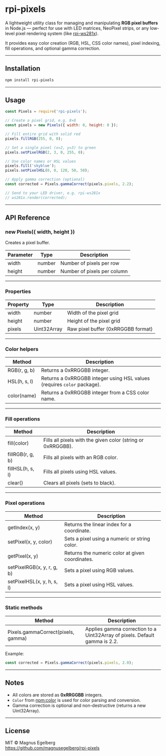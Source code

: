 # rpi-pixels

A lightweight utility class for managing and manipulating **RGB pixel buffers** in Node.js — perfect for use with LED matrices, NeoPixel strips, or any low-level pixel rendering system (like [rpi-ws281x](https://www.npmjs.com/package/rpi-ws281x)).

It provides easy color creation (RGB, HSL, CSS color names), pixel indexing, fill operations, and optional gamma correction.

---

## Installation

```bash
npm install rpi-pixels
```

---

## Usage

```javascript
const Pixels = require('rpi-pixels');

// Create a pixel grid, e.g. 8×8
const pixels = new Pixels({ width: 8, height: 8 });

// Fill entire grid with solid red
pixels.fillRGB(255, 0, 0);

// Set a single pixel (x=2, y=3) to green
pixels.setPixelRGB(2, 3, 0, 255, 0);

// Use color names or HSL values
pixels.fill('skyblue');
pixels.setPixelHSL(0, 0, 120, 50, 50);

// Apply gamma correction (optional)
const corrected = Pixels.gammaCorrect(pixels.pixels, 2.2);

// Send to your LED driver, e.g. rpi-ws281x
// ws281x.render(corrected);
```

---

## API Reference

### new Pixels({ width, height })
Creates a pixel buffer.

| Parameter | Type | Description |
|------------|------|-------------|
| width | number | Number of pixels per row |
| height | number | Number of pixels per column |

---

### Properties

| Property | Type | Description |
|-----------|------|-------------|
| width | number | Width of the pixel grid |
| height | number | Height of the pixel grid |
| pixels | Uint32Array | Raw pixel buffer (0xRRGGBB format) |

---

### Color helpers

| Method | Description |
|---------|-------------|
| RGB(r, g, b) | Returns a 0xRRGGBB integer. |
| HSL(h, s, l) | Returns a 0xRRGGBB integer using HSL values (requires `color` package). |
| color(name) | Returns a 0xRRGGBB integer from a CSS color name. |

---

### Fill operations

| Method | Description |
|---------|-------------|
| fill(color) | Fills all pixels with the given color (string or 0xRRGGBB). |
| fillRGB(r, g, b) | Fills all pixels with an RGB color. |
| fillHSL(h, s, l) | Fills all pixels using HSL values. |
| clear() | Clears all pixels (sets to black). |

---

### Pixel operations

| Method | Description |
|---------|-------------|
| getIndex(x, y) | Returns the linear index for a coordinate. |
| setPixel(x, y, color) | Sets a pixel using a numeric or string color. |
| getPixel(x, y) | Returns the numeric color at given coordinates. |
| setPixelRGB(x, y, r, g, b) | Sets a pixel using RGB values. |
| setPixelHSL(x, y, h, s, l) | Sets a pixel using HSL values. |

---

### Static methods

| Method | Description |
|---------|-------------|
| Pixels.gammaCorrect(pixels, gamma) | Applies gamma correction to a Uint32Array of pixels. Default gamma is 2.2. |

Example:

```javascript
const corrected = Pixels.gammaCorrect(pixels.pixels, 2.0);
```

---

## Notes

- All colors are stored as **0xRRGGBB** integers.  
- `Color` from [npm:color](https://www.npmjs.com/package/color) is used for color parsing and conversion.  
- Gamma correction is optional and non-destructive (returns a new Uint32Array).

---

## License

MIT © Magnus Egelberg  
https://github.com/magnusegelberg/rpi-pixels
